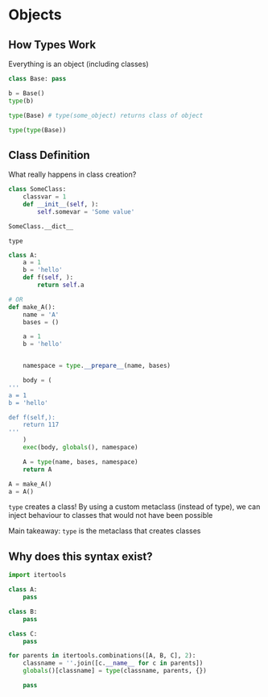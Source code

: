 # Objects

## How Types Work
Everything is an object (including classes)
```python
class Base: pass

b = Base()
type(b)

type(Base) # type(some_object) returns class of object

type(type(Base))

```

## Class Definition
What really happens in class creation?
```python 
class SomeClass:
	classvar = 1
	def __init__(self, ):
		self.somevar = 'Some value'

SomeClass.__dict__

```

`type`
```python
class A: 
	a = 1
	b = 'hello'
	def f(self, ):
		return self.a

# OR
def make_A():
    name = 'A'
    bases = ()

    a = 1
    b = 'hello'


    namespace = type.__prepare__(name, bases)

    body = (
'''
a = 1
b = 'hello'

def f(self,):
    return 117
'''
    )
    exec(body, globals(), namespace)

    A = type(name, bases, namespace)
    return A

A = make_A()
a = A()
```

`type` creates a class! By using a custom metaclass (instead of type), we can inject behaviour to classes that would not have been possible

Main takeaway:
`type` is the metaclass that creates classes

## Why does this syntax exist?
```python
import itertools

class A:
	pass

class B:
	pass

class C:
	pass

for parents in itertools.combinations([A, B, C], 2):
	classname = ''.join([c.__name__ for c in parents])
	globals()[classname] = type(classname, parents, {})

	pass
```


